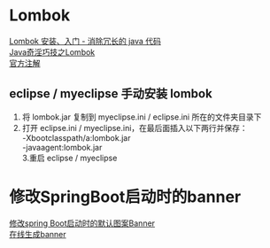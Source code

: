 # Lombok
[Lombok 安装、入门 - 消除冗长的 java 代码](http://www.blogjava.net/fancydeepin/archive/2012/07/12/lombok.html)<br/>
[Java奇淫巧技之Lombok](http://blog.csdn.net/ghsau/article/details/52334762)<br/>
[官方注解](https://projectlombok.org/features/all)

## eclipse / myeclipse 手动安装 lombok
1. 将 lombok.jar 复制到 myeclipse.ini / eclipse.ini 所在的文件夹目录下<br/>
2. 打开 eclipse.ini / myeclipse.ini，在最后面插入以下两行并保存：<br/>
    -Xbootclasspath/a:lombok.jar<br/>
    -javaagent:lombok.jar<br/>
3.重启 eclipse / myeclipse<br/>

# 修改SpringBoot启动时的banner
[修改spring Boot启动时的默认图案Banner](http://blog.csdn.net/stemq/article/details/53899690)<br/>
[在线生成banner](http://patorjk.com/software/taag/)
